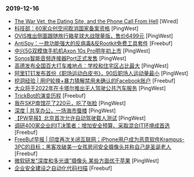 ### 2019-12-16

* [The War Vet, the Dating Site, and the Phone Call From Hell](https://www.wired.com/story/the-phone-call-from-hell) [Wired]
* [科技部：60家众创空间取消国家备案资格](https://www.pingwest.com/w/200405) [PingWest]
* [OVIS推出侧面跟随旅行箱星球大战限量版，售价6499元](https://www.pingwest.com/w/200403) [PingWest]
* [AntiSpy：一款功能强大的反病毒&反Rootkit免费工具套件](https://www.freebuf.com/articles/system/221820.html) [Freebuf]
* [中兴5G双模旗手机机Axon 10s Pro明年初上市](https://www.pingwest.com/w/200384) [PingWest]
* [Sonos智能音频连接器Port正式发售](https://www.pingwest.com/w/200379) [PingWest]
* [高德发布全国百大打车难地点：学校和住宅区占比最大](https://www.pingwest.com/w/200377) [PingWest]
* [阿里钉钉发布首份《职场运动白皮书》，90后职场人运动量最小](https://www.pingwest.com/w/200369) [PingWest]
* [挖洞经验 | 用IP轮换+暴力猜解禁用未确认的Facebook账户](https://www.freebuf.com/vuls/222128.html) [Freebuf]
* [大众将于2022年在卡塔尔推出无人驾驶公共汽车服务](https://www.pingwest.com/w/200350) [PingWest]
* [TrickBot的演变历程](https://www.freebuf.com/articles/network/222252.html) [Freebuf]
* [我在SKP南馆花了220元，吃了张脸](https://www.pingwest.com/a/200333) [PingWest]
* [深度 | 共享办公，一场海市蜃楼](https://www.pingwest.com/a/195490) [PingWest]
* [【PW早报】北京首次允许自动驾驶载人测试](https://www.pingwest.com/w/200304) [PingWest]
* [调研400家企业的IT决策者：增加安全预算、采取混合IT环境成首选](https://www.freebuf.com/articles/network/221974.html) [Freebuf]
* [FreeBuf早报 | 印度再次关闭互联网；iPhone用户成为恶意软件Krampus-3PC的目标；黑客攻破美一女孩房间安全摄像头并称自己是圣诞老人](https://www.freebuf.com/news/222903.html) [Freebuf]
* [微软研发“深度和多光谱”摄像头 某些方面优于苹果](https://www.pingwest.com/w/200331) [PingWest]
* [企业安全建设之自动化代码扫描](https://www.freebuf.com/articles/es/221198.html) [Freebuf]

